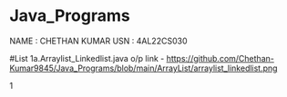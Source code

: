 # Java_Programs

NAME : CHETHAN KUMAR
USN : 4AL22CS030

#List
1a.Arraylist_Linkedlist.java o/p link - https://github.com/Chethan-Kumar9845/Java_Programs/blob/main/ArrayList/arraylist_linkedlist.png

1
